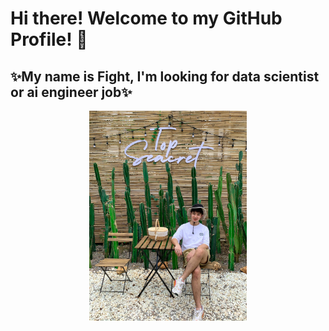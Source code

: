 # Hi there! Welcome to my GitHub Profile! 👋
## ✨My name is Fight, I'm looking for data scientist or ai engineer job✨
<div align="center">
    <img width="50%" src="./assets/my_profile.jpg">
</div>














<!--
**chayanondev/chayanondev** is a ✨ _special_ ✨ repository because its `README.md` (this file) appears on your GitHub profile.

Here are some ideas to get you started:

- 🔭 I’m currently working on ...
- 🌱 I’m currently learning ...
- 👯 I’m looking to collaborate on ...
- 🤔 I’m looking for help with ...
- 💬 Ask me about ...
- 📫 How to reach me: ...
- 😄 Pronouns: ...
- ⚡ Fun fact: ...
-->

